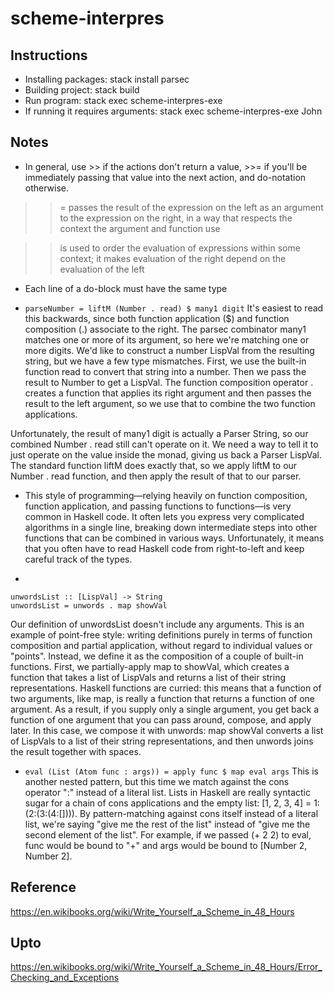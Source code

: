 # scheme-interpres

## Instructions

* Installing packages: stack install parsec
* Building project: stack build
* Run program: stack exec scheme-interpres-exe
* If running it requires arguments: stack exec scheme-interpres-exe John

## Notes

* In general, use >> if the actions don't return a value, >>= if you'll be immediately passing that value into the next action, and do-notation otherwise.

>>= passes the result of the expression on the left as an argument to the expression on the right, in a way that respects the context the argument and function use

>> is used to order the evaluation of expressions within some context; it makes evaluation of the right depend on the evaluation of the left

* Each line of a do-block must have the same type

* ```parseNumber = liftM (Number . read) $ many1 digit```
It's easiest to read this backwards, since both function application ($) and function composition (.) associate to the right. The parsec combinator many1 matches one or more of its argument, so here we're matching one or more digits. We'd like to construct a number LispVal from the resulting string, but we have a few type mismatches. First, we use the built-in function read to convert that string into a number. Then we pass the result to Number to get a LispVal. The function composition operator . creates a function that applies its right argument and then passes the result to the left argument, so we use that to combine the two function applications.

Unfortunately, the result of many1 digit is actually a Parser String, so our combined Number . read still can't operate on it. We need a way to tell it to just operate on the value inside the monad, giving us back a Parser LispVal. The standard function liftM does exactly that, so we apply liftM to our Number . read function, and then apply the result of that to our parser.

* This style of programming—relying heavily on function composition, function application, and passing functions to functions—is very common in Haskell code. It often lets you express very complicated algorithms in a single line, breaking down intermediate steps into other functions that can be combined in various ways. Unfortunately, it means that you often have to read Haskell code from right-to-left and keep careful track of the types.

*
```
unwordsList :: [LispVal] -> String
unwordsList = unwords . map showVal
```
Our definition of unwordsList doesn't include any arguments. This is an example of point-free style: writing definitions purely in terms of function composition and partial application, without regard to individual values or "points". Instead, we define it as the composition of a couple of built-in functions. First, we partially-apply map to showVal, which creates a function that takes a list of LispVals and returns a list of their string representations. Haskell functions are curried: this means that a function of two arguments, like map, is really a function that returns a function of one argument. As a result, if you supply only a single argument, you get back a function of one argument that you can pass around, compose, and apply later. In this case, we compose it with unwords: map showVal converts a list of LispVals to a list of their string representations, and then unwords joins the result together with spaces.

* ```eval (List (Atom func : args)) = apply func $ map eval args```
This is another nested pattern, but this time we match against the cons operator ":" instead of a literal list. Lists in Haskell are really syntactic sugar for a chain of cons applications and the empty list: [1, 2, 3, 4] = 1:(2:(3:(4:[]))). By pattern-matching against cons itself instead of a literal list, we're saying "give me the rest of the list" instead of "give me the second element of the list". For example, if we passed (+ 2 2) to eval, func would be bound to "+" and args would be bound to [Number 2, Number 2].


## Reference

https://en.wikibooks.org/wiki/Write_Yourself_a_Scheme_in_48_Hours

## Upto
https://en.wikibooks.org/wiki/Write_Yourself_a_Scheme_in_48_Hours/Error_Checking_and_Exceptions